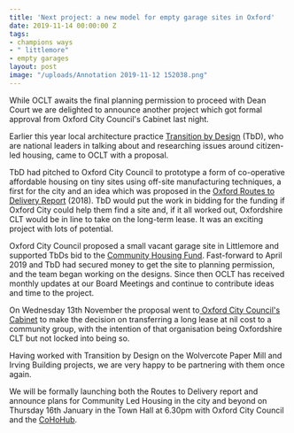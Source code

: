 ```yaml
---
title: 'Next project: a new model for empty garage sites in Oxford'
date: 2019-11-14 00:00:00 Z
tags:
- champions ways
- " littlemore"
- empty garages
layout: post
image: "/uploads/Annotation 2019-11-12 152038.png"
---
```


While OCLT awaits the final planning permission to proceed with Dean Court we are delighted to announce another project which got formal approval from Oxford City Council's Cabinet last night.

Earlier this year local architecture practice [Transition by Design](http://www.transitionbydesign.org) (TbD), who are national leaders in talking about and researching issues around citizen-led housing, came to OCLT with a proposal.

TbD had pitched to Oxford City Council to prototype a form of co-operative affordable housing on tiny sites using off-site manufacturing techniques, a first for the city and an idea which was proposed in the [Oxford Routes to Delivery Report](https://issuu.com/cohohub/docs/oxfordclh_finalreport_and_appendice/44) (2018). TbD would put the work in bidding for the funding if Oxford City could help them find a site and, if it all worked out, Oxfordshire CLT would be in line to take on the long-term lease. It was an exciting project with lots of potential.

Oxford City Council proposed a small vacant garage site in Littlemore and supported TbDs bid to the [Community Housing Fund](https://www.gov.uk/government/collections/community-housing-fund). Fast-forward to April 2019 and TbD had secured money to get the site to planning permission, and the team began working on the designs. Since then OCLT has received monthly updates at our Board Meetings and continue to contribute ideas and time to the project.

On Wednesday 13th November the proposal went to[ Oxford City Council's Cabinet](http://mycouncil.oxford.gov.uk/ieListDocuments.aspx?CId=527&MId=5333&Ver=4) to make the decision on transferring a long lease at nil cost to a community group, with the intention of that organisation being Oxfordshire CLT but not locked into being so.

Having worked with Transition by Design on the Wolvercote Paper Mill and Irving Building projects, we are very happy to be partnering with them once again.

We will be formally launching both the Routes to Delivery report and announce plans for Community Led Housing in the city and beyond on Thursday 16th January in the Town Hall at 6.30pm with Oxford City Council and the [CoHoHub](http://collaborativehousing.org.uk).
